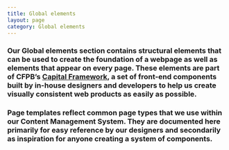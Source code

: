 ```yaml
---
title: Global elements
layout: page
category: Global elements
---
```


### Our Global elements section contains structural elements that can be used to create the foundation of a webpage as well as elements that appear on every page. These elements are part of CFPB’s [Capital Framework](https://cfpb.github.io/capital-framework/), a set of front-end components built by in-house designers and developers to help us create visually consistent web products as easily as possible.

### Page templates reflect common page types that we use within our Content Management System. They are documented here primarily for easy reference by our designers and secondarily as inspiration for anyone creating a system of components.
